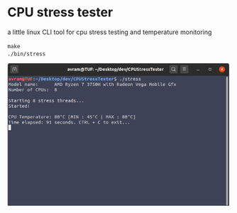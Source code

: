 # CPU stress tester
a little linux CLI tool for cpu stress testing and temperature monitoring

`make`  
`./bin/stress`

<img src="img/ss.png" width="500px">
